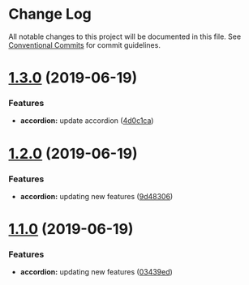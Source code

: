 # Change Log

All notable changes to this project will be documented in this file.
See [Conventional Commits](https://conventionalcommits.org) for commit guidelines.

# [1.3.0](https://github.com/MansoorBashaBellary/design-mono/compare/@mansoorbashabellary/dm-accordion@1.2.3...@mansoorbashabellary/dm-accordion@1.3.0) (2019-06-19)


### Features

* **accordion:** update accordion ([4d0c1ca](https://github.com/MansoorBashaBellary/design-mono/commit/4d0c1ca))





# [1.2.0](https://github.com/MansoorBashaBellary/design-mono/compare/@mansoorbashabellary/dm-accordion@1.1.0...@mansoorbashabellary/dm-accordion@1.2.0) (2019-06-19)


### Features

* **accordion:** updating new features ([9d48306](https://github.com/MansoorBashaBellary/design-mono/commit/9d48306))





# [1.1.0](https://github.com/MansoorBashaBellary/design-mono/compare/@mansoorbashabellary/dm-accordion@1.0.9...@mansoorbashabellary/dm-accordion@1.1.0) (2019-06-19)


### Features

* **accordion:** updating new features ([03439ed](https://github.com/MansoorBashaBellary/design-mono/commit/03439ed))
